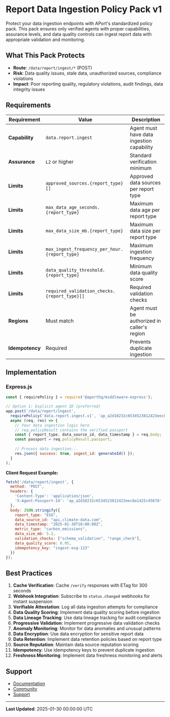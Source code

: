 # Report Data Ingestion Policy Pack v1

Protect your data ingestion endpoints with APort's standardized policy pack. This pack ensures only verified agents with proper capabilities, assurance levels, and data quality controls can ingest report data with appropriate validation and monitoring.

## What This Pack Protects

- **Route**: `/data/report/ingest/*` (POST)
- **Risk**: Data quality issues, stale data, unauthorized sources, compliance violations
- **Impact**: Poor reporting quality, regulatory violations, audit findings, data integrity issues

## Requirements

| Requirement | Value | Description |
|-------------|-------|-------------|
| **Capability** | `data.report.ingest` | Agent must have data ingestion capability |
| **Assurance** | `L2` or higher | Standard verification minimum |
| **Limits** | `approved_sources.{report_type}[]` | Approved data sources per report type |
| **Limits** | `max_data_age_seconds.{report_type}` | Maximum data age per report type |
| **Limits** | `max_data_size_mb.{report_type}` | Maximum data size per report type |
| **Limits** | `max_ingest_frequency_per_hour.{report_type}` | Maximum ingestion frequency |
| **Limits** | `data_quality_threshold.{report_type}` | Minimum data quality score |
| **Limits** | `required_validation_checks.{report_type}[]` | Required validation checks |
| **Regions** | Must match | Agent must be authorized in caller's region |
| **Idempotency** | Required | Prevents duplicate ingestion |

## Implementation

### Express.js

```javascript
const { requirePolicy } = require('@aporthq/middleware-express');

// Option 1: Explicit agent ID (preferred)
app.post('/data/report/ingest', 
  requirePolicy('data.report.ingest.v1', 'ap_a2d10232c6534523812423eec8a1425c45678'), 
  async (req, res) => {
    // Your data ingestion logic here
    // req.policyResult contains the verified passport
    const { report_type, data_source_id, data_timestamp } = req.body;
    const passport = req.policyResult.passport;
    
    // Process data ingestion...
    res.json({ success: true, ingest_id: generateId() });
  }
);
```

**Client Request Example:**
```javascript
fetch('/data/report/ingest', {
  method: 'POST',
  headers: {
    'Content-Type': 'application/json',
    'X-Agent-Passport-Id': 'ap_a2d10232c6534523812423eec8a1425c45678'
  },
  body: JSON.stringify({
    report_type: "ESG",
    data_source_id: "api.climate-data.com",
    data_timestamp: "2025-01-30T10:00:00Z",
    metric_type: "carbon_emissions",
    data_size_mb: 5.2,
    validation_checks: ["schema_validation", "range_check"],
    data_quality_score: 0.95,
    idempotency_key: "ingest-esg-123"
  })
});
```

## Best Practices

1. **Cache Verification**: Cache `/verify` responses with ETag for 300 seconds
2. **Webhook Integration**: Subscribe to `status.changed` webhooks for instant suspension
3. **Verifiable Attestation**: Log all data ingestion attempts for compliance
4. **Data Quality Scoring**: Implement data quality scoring before ingestion
5. **Data Lineage Tracking**: Use data lineage tracking for audit compliance
6. **Progressive Validation**: Implement progressive data validation checks
7. **Anomaly Monitoring**: Monitor for data anomalies and unusual patterns
8. **Data Encryption**: Use data encryption for sensitive report data
9. **Data Retention**: Implement data retention policies based on report type
10. **Source Reputation**: Maintain data source reputation scoring
11. **Idempotency**: Use idempotency keys to prevent duplicate ingestion
12. **Freshness Monitoring**: Implement data freshness monitoring and alerts

## Support

- [Documentation](https://aport.io/docs/policies/data.report.ingest.v1)
- [Community](https://github.com/aporthq/community)
- [Support](https://aport.io/support)

---
**Last Updated**: 2025-01-30 00:00:00 UTC
